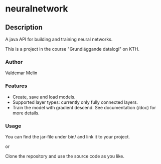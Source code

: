 # neuralnetwork
## Description
A java API for building and training neural networks.

This is a project in the course "Grundläggande datalogi" on KTH.
### Author
Valdemar Melin
### Features
- Create, save and load models.
 - Supported layer types: currently only fully connected layers.
- Train the model with gradient descend.
See documentation (/doc) for more details.
### Usage
You can find the jar-file under bin/ and link it to your project.

or 

Clone the repository and use the source code as you like.

